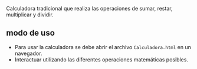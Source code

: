 Calculadora tradicional que realiza las operaciones de sumar, restar, multiplicar y dividir.
## modo de uso
- Para usar la calculadora se debe abrir el archivo `Calculadora.html` en un navegador.
- Interactuar utilizando las diferentes operaciones matemáticas posibles.

